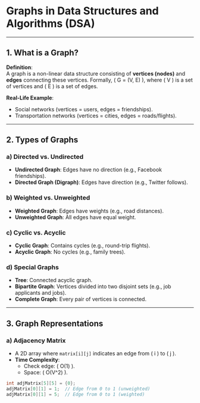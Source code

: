 # Graphs in Data Structures and Algorithms (DSA)

---

## 1. What is a Graph?
**Definition**:  
A graph is a non-linear data structure consisting of **vertices (nodes)** and **edges** connecting these vertices. Formally, \( G = (V, E) \), where \( V \) is a set of vertices and \( E \) is a set of edges.

**Real-Life Example**:  
- Social networks (vertices = users, edges = friendships).  
- Transportation networks (vertices = cities, edges = roads/flights).

---

## 2. Types of Graphs

### a) Directed vs. Undirected
- **Undirected Graph**: Edges have no direction (e.g., Facebook friendships).  
- **Directed Graph (Digraph)**: Edges have direction (e.g., Twitter follows).  

### b) Weighted vs. Unweighted
- **Weighted Graph**: Edges have weights (e.g., road distances).  
- **Unweighted Graph**: All edges have equal weight.  

### c) Cyclic vs. Acyclic
- **Cyclic Graph**: Contains cycles (e.g., round-trip flights).  
- **Acyclic Graph**: No cycles (e.g., family trees).  

### d) Special Graphs
- **Tree**: Connected acyclic graph.  
- **Bipartite Graph**: Vertices divided into two disjoint sets (e.g., job applicants and jobs).  
- **Complete Graph**: Every pair of vertices is connected.  

---

## 3. Graph Representations

### a) Adjacency Matrix
- A 2D array where `matrix[i][j]` indicates an edge from \( i \) to \( j \).  
- **Time Complexity**:  
  - Check edge: \( O(1) \).  
  - Space: \( O(V^2) \).  

```cpp
int adjMatrix[5][5] = {0};
adjMatrix[0][1] = 1;  // Edge from 0 to 1 (unweighted)
adjMatrix[0][1] = 5;  // Edge from 0 to 1 (weighted)


